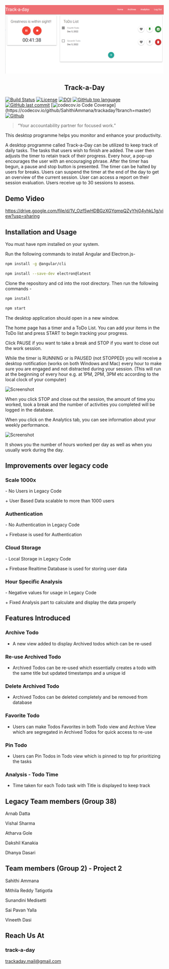 ![Screenshot](https://github.com/SahithiAmmana/trackaday/blob/main/images/Trackaday_Home.png?raw=true)


<h2 align="center">Track-a-Day</h2>

<a href="https://github.com/SahithiAmmana/trackaday/actions"><img alt="Build Status" src="https://github.com/SahithiAmmana/trackaday/actions/workflows/node.js.yml/badge.svg"></a> <a href="https://github.com/SahithiAmmana/trackaday/blob/main/LICENSE"><img alt="License" src="https://img.shields.io/github/license/SahithiAmmana/trackaday"></a> [![DOI](https://zenodo.org/badge/568992783.svg)](https://zenodo.org/badge/latestdoi/568992783) [![GitHub top language](https://img.shields.io/github/languages/top/SahithiAmmana/trackaday)](https://docs.python.org/3/) [![GitHub last commit](https://img.shields.io/github/last-commit/SahithiAmmana/trackaday)](https://github.com/SahithiAmmana/trackaday/commits/main) [![codecov.io Code Coverage](https://img.shields.io/codecov/c/github/SahithiAmmana/trackaday.svg?)](https://codecov.io/github/SahithiAmmana/trackaday?branch=master) [![Github](https://img.shields.io/badge/language-typescript-red.svg)](https://www.typescriptlang.org/)



> “Your accountability partner for focused work.”



This desktop programme helps you monitor and enhance your productivity.

A desktop programme called Track-a-Day can be utilized to keep track of daily tasks. The tasks that users wish to finish are added.
The user then adjusts the timer to retain track of their progress. Every hour, a pop-up encourages the user with an encouraging phrase. After the timer has begun, a pause and stop button is presented. The timer can be halted by users for breaks. Users can suspend the timer at the end of the day to get an overview of the current session.
User can access a report on their session evaluation. Users receive up to 30 sessions to assess.


## Demo Video
https://drive.google.com/file/d/1V_Ozf5wHDBGzXGYqmpQZyYhj04yhkL1g/view?usp=sharing

## Installation and Usage

You must have npm installed on your system.

Run the following commands to install Angular and Electron.js-

```sh
npm install -g @angular/cli
```
```sh
npm install --save-dev electron@latest
```

Clone the repository and cd into the root directory. Then run the following commands -
```sh
npm install
```
```sh
npm start
```
The desktop application should open in a new window.

The home page has a timer and a ToDo List. You can add your items in the ToDo list and press START to begin tracking your progress.

Click PAUSE if you want to take a break and STOP if you want to close out the work session.

While the timer is RUNNING or is PAUSED (not STOPPED) you will receive a desktop notification (works on both Windows and Mac) every hour to make sure you are engaged and not distracted during your session. (This will run at the beginning of every hour e.g. at 1PM, 2PM, 3PM etc according to the local clock of your computer)

![Screenshot](https://github.com/vishalsh94/trackaday/blob/main/images/hourly_notification.png?raw=true)


When you click STOP and close out the session, the amount of time you worked, took a break and the number of activities you completed will be logged in the database.

When you click on the Analytics tab, you can see information about your weekly performance.

![Screenshot](https://github.com/vishalsh94/trackaday/blob/main/images/graphs.png?raw=true)

It shows you the number of hours worked per day as well as when you usually work during the day.


## Improvements over legacy code

### Scale 1000x

\- No Users in Legacy Code

\+ User Based Data scalable to more than 1000 users

### Authentication

\- No Authentication in Legacy Code

\+ Firebase is used for Authentication

### Cloud Storage

\- Local Storage in Legacy Code

\+ Firebase Realtime Database is used for storing user data

### Hour Specific Analysis

\- Negative values for usage in Legacy Code

\+ Fixed Analysis part to calculate and display the data properly

## Features Introduced

### Archive Todo

- A new view added to display Archived todos which can be re-used

### Re-use Archived Todo

- Archived Todos can be re-used which essentially creates a todo with the same title but updated timestamps and a unique id

### Delete Archived Todo

- Archived Todos can be deleted completely and be removed from database

### Favorite Todo

- Users can make Todos Favorites in both Todo view and Archive View which are segregated in Archived Todos for quick access to re-use

### Pin Todo

- Users can Pin Todos in Todo view which is pinned to top for prioritizing the tasks

### Analysis - Todo Time

-  Time taken for each Todo task with Title is displayed to keep track


## Legacy Team members (Group 38)
Arnab Datta

Vishal Sharma

Atharva Gole

Dakshil Kanakia

Dhanya Dasari

## Team members (Group 2) - Project 2

Sahithi Ammana

Mithila Reddy Tatigotla

Sunandini Medisetti

Sai Pavan Yalla

Vineeth Dasi

## Reach Us At

### track-a-day

trackaday.mail@gmail.com

